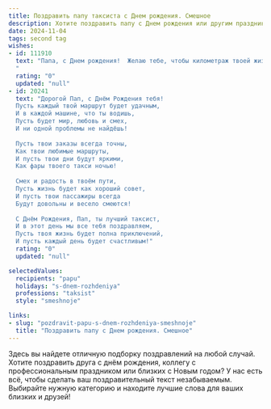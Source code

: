```yaml
---
title: Поздравить папу таксиста c Днем рождения. Смешное
description: Хотите поздравить папу c Днем рождения или другим праздником? Наш ИИ создаст незабываемое поздравление, а вы обязательно выделитесь среди других.  
date: 2024-11-04
tags: second tag
wishes:
- id: 111910
  text: "Папа, с Днем рождения!  Желаю тебе, чтобы километраж твоей жизни был бесконечен, а бензин в баке – всегда премиум-класса! Пусть клиенты будут вежливыми, чаевые – щедрыми, а пробки – только на дорогах, а не в твоей голове!  С праздником, наш самый крутой таксист!
  "
  rating: "0"
  updated: "null"
- id: 20241
  text: "Дорогой Пап, с Днём Рождения тебя!
  Пусть каждый твой маршрут будет удачным,
  И в каждой машине, что ты водишь,
  Пусть будет мир, любовь и смех,
  И ни одной проблемы не найдёшь!
  
  Пусть твои заказы всегда точны,
  Как твои любимые маршруты,
  И пусть твои дни будут яркими,
  Как фары твоего такси ночью!
  
  Смех и радость в твоём пути,
  Пусть жизнь будет как хороший совет,
  И пусть твои пассажиры всегда
  Будут довольны и весело смеются!
  
  С Днём Рождения, Пап, ты лучший таксист,
  И в этот день мы все тебя поздравляем,
  Пусть твоя жизнь будет полна приключений,
  И пусть каждый день будет счастливым!"
  rating: "0"
  updated: "null"

selectedValues:
  recipients: "papu"
  holidays: "s-dnem-rozhdeniya"
  professions: "taksist"
  style: "smeshnoje"

links:
- slug: "pozdravit-papu-s-dnem-rozhdeniya-smeshnoje"
  title: "Поздравить папу c Днем рождения. Смешное"
---
```


Здесь вы найдете отличную подборку поздравлений на любой случай.
Хотите поздравить друга с днём рождения, коллегу с профессиональным праздником или близких с Новым годом? У нас есть всё, чтобы сделать ваш поздравительный текст незабываемым. Выбирайте нужную категорию и находите лучшие слова для ваших близких и друзей!
